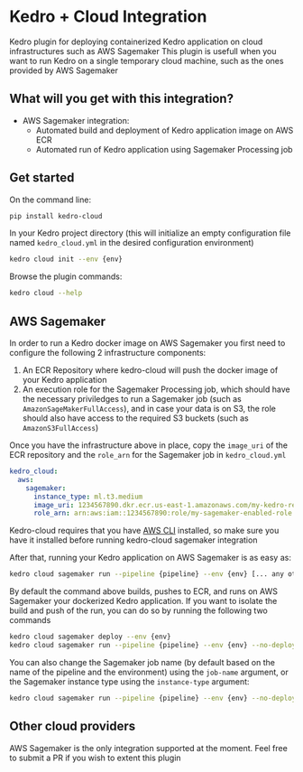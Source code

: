 # Kedro + Cloud Integration

Kedro plugin for deploying containerized Kedro application on cloud infrastructures such as AWS Sagemaker
This plugin is usefull when you want to run Kedro on a single temporary cloud machine, such as the ones provided by AWS Sagemaker


## What will you get with this integration?

* AWS Sagemaker integration:
    * Automated build and deployment of Kedro application image on AWS ECR
    * Automated run of Kedro application using Sagemaker Processing job


## Get started

On the command line:

```bash
pip install kedro-cloud
```

In your Kedro project directory (this will initialize an empty configuration file named
`kedro_cloud.yml` in the desired configuration environment)

```bash
kedro cloud init --env {env}
```

Browse the plugin commands:

```bash
kedro cloud --help
```

## AWS Sagemaker

In order to run a Kedro docker image on AWS Sagemaker you first need to
configure the following 2 infrastructure components:

1. An ECR Repository where kedro-cloud will push the docker image of your Kedro
   application
2. An execution role for the Sagemaker Processing job, which should have
   the necessary priviledges to run a Sagemaker job (such as `AmazonSageMakerFullAccess`),
   and in case your data is on S3, the role should also have access to the
   required S3 buckets (such as `AmazonS3FullAccess`)


Once you have the infrastructure above in place, copy the `image_uri` of the
ECR repository and the `role_arn` for the Sagemaker job in `kedro_cloud.yml`
```yaml
kedro_cloud:
  aws:
    sagemaker:
      instance_type: ml.t3.medium
      image_uri: 1234567890.dkr.ecr.us-east-1.amazonaws.com/my-kedro-repository
      role_arn: arn:aws:iam::1234567890:role/my-sagemaker-enabled-role
```


Kedro-cloud requires that you have [AWS CLI](https://aws.amazon.com/cli/)
installed, so make sure you have it installed before running kedro-cloud
sagemaker integration


After that, running your Kedro application on AWS Sagemaker is as easy as:
```bash
kedro cloud sagemaker run --pipeline {pipeline} --env {env} [... any other kedro run parameters]
```

By default the command above builds, pushes to ECR, and runs on AWS Sagemaker your
dockerized Kedro application. If you want to isolate the build and push of the run, you
can do so by running the following two commands
```bash
kedro cloud sagemaker deploy --env {env}
kedro cloud sagemaker run --pipeline {pipeline} --env {env} --no-deploy
```

You can also change the Sagemaker job name (by default based on the name of the
pipeline and the environment) using the `job-name` argument, or the
Sagemaker instance type using the `instance-type` argument:
```bash
kedro cloud sagemaker run --pipeline {pipeline} --env {env} --no-deploy --job-name my-job --instance-type ml.t3.large
```

## Other cloud providers

AWS Sagemaker is the only integration supported at the moment. Feel free to
submit a PR if you wish to extent this plugin
